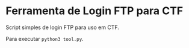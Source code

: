 # Ferramenta de Login FTP para CTF

Script simples de login FTP para uso em CTF.

Para executar ```python3 tool.py```.
